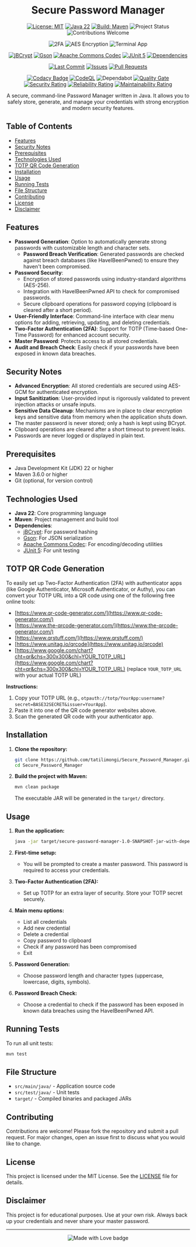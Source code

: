 <div align="center">

# Secure Password Manager

<!-- Project Badges -->
<a href="LICENSE"><img src="https://img.shields.io/badge/License-MIT-purple.svg" alt="License: MIT"></a>
<a href="https://www.oracle.com/java/technologies/javase/22-relnote-issues.html"><img src="https://img.shields.io/badge/Java-22-blue.svg" alt="Java 22"></a>
<a href="https://maven.apache.org/"><img src="https://img.shields.io/badge/Build-Maven-brightgreen.svg" alt="Build: Maven"></a>
<img src="https://img.shields.io/badge/status-active-brightgreen?style=flat" alt="Project Status" />
<img src="https://img.shields.io/badge/contributions-welcome-orange?style=flat" alt="Contributions Welcome" />

<!-- Features -->
<img src="https://img.shields.io/badge/2FA-TOTP-green?style=flat" alt="2FA" />
<img src="https://img.shields.io/badge/Encryption-AES256-blue?style=flat" alt="AES Encryption" />
<img src="https://img.shields.io/badge/Interface-Terminal-informational?style=flat" alt="Terminal App" />

<!-- Core Libraries -->
<a href="https://www.mindrot.org/projects/jBCrypt/"><img src="https://img.shields.io/badge/jBCrypt-password%20hashing-blue" alt="jBCrypt" /></a>
<a href="https://github.com/google/gson"><img src="https://img.shields.io/badge/Gson-JSON%20serialization-brightgreen" alt="Gson" /></a>
<a href="https://commons.apache.org/proper/commons-codec/"><img src="https://img.shields.io/badge/Apache%20Commons%20Codec-encoding%2Fdecoding-orange" alt="Apache Commons Codec" /></a>
<a href="https://junit.org/junit5/"><img src="https://img.shields.io/badge/JUnit%205-unit%20testing-red" alt="JUnit 5" /></a>
<a href="https://libraries.io/github/tatilimongi/Secure_Password_Manager"><img src="https://img.shields.io/librariesio/github/tatilimongi/Secure_Password_Manager" alt="Dependencies" /></a>

<!-- GitHub / Project Insights -->
<a href="https://github.com/tatilimongi/Secure_Password_Manager/commits/main"><img src="https://img.shields.io/github/last-commit/tatilimongi/Secure_Password_Manager.svg" alt="Last Commit" /></a>
<a href="https://github.com/tatilimongi/Secure_Password_Manager/issues"><img src="https://img.shields.io/github/issues/tatilimongi/Secure_Password_Manager.svg" alt="Issues" /></a>
<a href="https://github.com/tatilimongi/Secure_Password_Manager/pulls"><img src="https://img.shields.io/github/issues-pr/tatilimongi/Secure_Password_Manager.svg" alt="Pull Requests" /></a>

<!-- Quality & Security -->
<a href="https://app.codacy.com/gh/tatilimongi/Secure_Password_Manager/dashboard"><img src="https://app.codacy.com/project/badge/Grade/1909c5e91ece446fbed19ae45659dae4" alt="Codacy Badge" /></a>
<a href="https://github.com/tatilimongi/Secure_Password_Manager/actions/workflows/codeql.yml"><img src="https://github.com/tatilimongi/Secure_Password_Manager/actions/workflows/codeql.yml/badge.svg" alt="CodeQL" /></a>
<img src="https://img.shields.io/badge/Dependabot-enabled-brightgreen?logo=dependabot" alt="Dependabot" />
<a href="https://sonarcloud.io/summary/new_code?id=tatilimongi_Secure_Password_Manager"><img src="https://sonarcloud.io/api/project_badges/measure?project=tatilimongi_Secure_Password_Manager&metric=alert_status" alt="Quality Gate" /></a>
<a href="https://sonarcloud.io/summary/new_code?id=tatilimongi_Secure_Password_Manager"><img src="https://sonarcloud.io/api/project_badges/measure?project=tatilimongi_Secure_Password_Manager&metric=security_rating" alt="Security Rating" /></a>
<a href="https://sonarcloud.io/summary/new_code?id=tatilimongi_Secure_Password_Manager"><img src="https://sonarcloud.io/api/project_badges/measure?project=tatilimongi_Secure_Password_Manager&metric=reliability_rating" alt="Reliability Rating" /></a>
<a href="https://sonarcloud.io/summary/new_code?id=tatilimongi_Secure_Password_Manager"><img src="https://sonarcloud.io/api/project_badges/measure?project=tatilimongi_Secure_Password_Manager&metric=sqale_rating" alt="Maintainability Rating" /></a>

A secure, command-line Password Manager written in Java. It allows you to safely store, generate, and manage your credentials with strong encryption and modern security features.

</div>

## Table of Contents
- [Features](#features)
- [Security Notes](#security-notes)
- [Prerequisites](#prerequisites)
- [Technologies Used](#technologies-used)
- [TOTP QR Code Generation](#totp-qr-code-generation)
- [Installation](#installation)
- [Usage](#usage)
- [Running Tests](#running-tests)
- [File Structure](#file-structure)
- [Contributing](#contributing)
- [License](#license)
- [Disclaimer](#disclaimer)

## Features

- **Password Generation**: Option to automatically generate strong passwords with customizable length and character sets.
  - **Password Breach Verification**: Generated passwords are checked against breach databases (like HaveIBeenPwned) to ensure they haven't been compromised.
- **Password Security**:
  - Encryption of stored passwords using industry-standard algorithms (AES-256).
  - Integration with HaveIBeenPwned API to check for compromised passwords.
  - Secure clipboard operations for password copying (clipboard is cleared after a short period).
- **User-Friendly Interface**: Command-line interface with clear menu options for adding, retrieving, updating, and deleting credentials.
- **Two-Factor Authentication (2FA)**: Support for TOTP (Time-based One-Time Password) for enhanced account security.
- **Master Password**: Protects access to all stored credentials.
- **Audit and Breach Check**: Easily check if your passwords have been exposed in known data breaches.

## Security Notes

- **Advanced Encryption**: All stored credentials are secured using AES-GCM for authenticated encryption.
- **Input Sanitization**: User-provided input is rigorously validated to prevent injection attacks or unsafe inputs.
- **Sensitive Data Cleanup**: Mechanisms are in place to clear encryption keys and sensitive data from memory when the application shuts down.
- The master password is never stored; only a hash is kept using BCrypt.
- Clipboard operations are cleared after a short timeout to prevent leaks.
- Passwords are never logged or displayed in plain text.

## Prerequisites

- Java Development Kit (JDK) 22 or higher
- Maven 3.6.0 or higher
- Git (optional, for version control)

## Technologies Used

- **Java 22**: Core programming language
- **Maven**: Project management and build tool
- **Dependencies**:
  - [jBCrypt](https://www.mindrot.org/projects/jBCrypt/): For password hashing
  - [Gson](https://github.com/google/gson): For JSON serialization
  - [Apache Commons Codec](https://commons.apache.org/proper/commons-codec/): For encoding/decoding utilities
  - [JUnit 5](https://junit.org/junit5/): For unit testing

## TOTP QR Code Generation

To easily set up Two-Factor Authentication (2FA) with authenticator apps (like Google Authenticator, Microsoft Authenticator, or Authy), you can convert your TOTP URL into a QR code using one of the following free online tools:

- [https://www.qr-code-generator.com/](https://www.qr-code-generator.com/)
- [https://www.the-qrcode-generator.com/](https://www.the-qrcode-generator.com/)
- [https://www.qrstuff.com/](https://www.qrstuff.com/)
- [https://www.unitag.io/qrcode](https://www.unitag.io/qrcode)
- [https://www.google.com/chart?cht=qr&chs=300x300&chl=YOUR_TOTP_URL](https://www.google.com/chart?cht=qr&chs=300x300&chl=YOUR_TOTP_URL) (replace `YOUR_TOTP_URL` with your actual TOTP URL)

**Instructions:**
1. Copy your TOTP URL (e.g., `otpauth://totp/YourApp:username?secret=BASE32SECRET&issuer=YourApp`).
2. Paste it into one of the QR code generator websites above.
3. Scan the generated QR code with your authenticator app.

## Installation

1. **Clone the repository:**
   ```sh
   git clone https://github.com/tatilimongi/Secure_Password_Manager.git
   cd Secure_Password_Manager
   ```

2. **Build the project with Maven:**
   ```sh
   mvn clean package
   ```
   The executable JAR will be generated in the `target/` directory.

## Usage

1. **Run the application:**
   ```sh
   java -jar target/secure-password-manager-1.0-SNAPSHOT-jar-with-dependencies.jar
   ```

2. **First-time setup:**
   - You will be prompted to create a master password. This password is required to access your credentials.

3. **Two-Factor Authentication (2FA):**
   - Set up TOTP for an extra layer of security. Store your TOTP secret securely.

4. **Main menu options:**
   - List all credentials
   - Add new credential
   - Delete a credential
   - Copy password to clipboard
   - Check if any password has been compromised
   - Exit

5. **Password Generation:**
   - Choose password length and character types (uppercase, lowercase, digits, symbols).

6. **Password Breach Check:**
   - Choose a credential to check if the password has been exposed in known data breaches using the HaveIBeenPwned API.

## Running Tests

To run all unit tests:
```sh
mvn test
```

## File Structure

- `src/main/java/` - Application source code
- `src/test/java/` - Unit tests
- `target/` - Compiled binaries and packaged JARs

## Contributing

Contributions are welcome! Please fork the repository and submit a pull request. For major changes, open an issue first to discuss what you would like to change.

## License

This project is licensed under the MIT License. See the [LICENSE](LICENSE) file for details.

## Disclaimer

This project is for educational purposes. Use at your own risk. Always back up your credentials and never share your master password.

---

<p align="center">
  <img src="https://img.shields.io/badge/Made%20with-%E2%9D%A4-red?logo=github&style=for-the-badge" alt="Made with Love badge">
</p>

